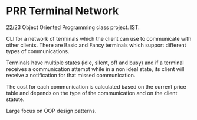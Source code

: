 # PRR Terminal Network

22/23 Object Oriented Programming class project. IST.

CLI for a network of terminals which the client can use to communicate with other clients.
There are Basic and Fancy terminals which support different types of communications.

Terminals have multiple states (idle, silent, off and busy) and if a terminal receives a communication attempt while in a non ideal state, its client will receive a notification for that missed communication.

The cost for each communication is calculated based on the current price table and depends on the type of the communication and on the client statute.

Large focus on OOP design patterns.
